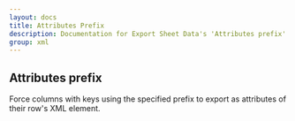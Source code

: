 ```yaml
---
layout: docs
title: Attributes Prefix
description: Documentation for Export Sheet Data's 'Attributes prefix' option.
group: xml
---
```


Attributes prefix
-----------------
Force columns with keys using the specified prefix to export as attributes of their row's XML element.
